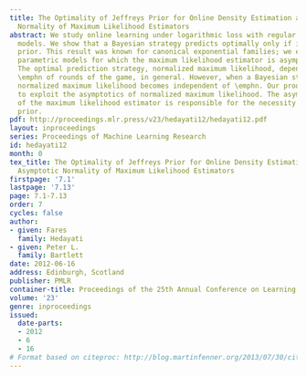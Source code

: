 ```yaml
---
title: The Optimality of Jeffreys Prior for Online Density Estimation and the Asymptotic
  Normality of Maximum Likelihood Estimators
abstract: We study online learning under logarithmic loss with regular parametric
  models. We show that a Bayesian strategy predicts optimally only if it uses Jeffreys
  prior. This result was known for canonical exponential families; we extend it to
  parametric models for which the maximum likelihood estimator is asymptotically normal.
  The optimal prediction strategy, normalized maximum likelihood, depends on the number
  \emphn of rounds of the game, in general. However, when a Bayesian strategy is optimal,
  normalized maximum likelihood becomes independent of \emphn. Our proof uses this
  to exploit the asymptotics of normalized maximum likelihood. The asymptotic normality
  of the maximum likelihood estimator is responsible for the necessity of Jeffreys
  prior.
pdf: http://proceedings.mlr.press/v23/hedayati12/hedayati12.pdf
layout: inproceedings
series: Proceedings of Machine Learning Research
id: hedayati12
month: 0
tex_title: The Optimality of Jeffreys Prior for Online Density Estimation and the
  Asymptotic Normality of Maximum Likelihood Estimators
firstpage: '7.1'
lastpage: '7.13'
page: 7.1-7.13
order: 7
cycles: false
author:
- given: Fares
  family: Hedayati
- given: Peter L.
  family: Bartlett
date: 2012-06-16
address: Edinburgh, Scotland
publisher: PMLR
container-title: Proceedings of the 25th Annual Conference on Learning Theory
volume: '23'
genre: inproceedings
issued:
  date-parts:
  - 2012
  - 6
  - 16
# Format based on citeproc: http://blog.martinfenner.org/2013/07/30/citeproc-yaml-for-bibliographies/
---
```

